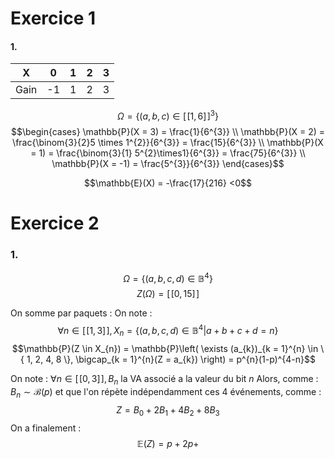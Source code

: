 # Exercice 1
#### 1.

| X    | 0   | 1   | 2   | 3   |
| ---- | --- | --- | --- | --- |
| Gain | -1  | 1   | 2   | 3   |
$$\Omega = \{ (a, b, c) \in [\![1, 6]\!]^{3} \}$$
$$\begin{cases}
\mathbb{P}(X = 3) = \frac{1}{6^{3}} \\
\mathbb{P}(X = 2) = \frac{\binom{3}{2}5 \times 1^{2}}{6^{3}}  = \frac{15}{6^{3}} \\
\mathbb{P}(X = 1) = \frac{\binom{3}{1} 5^{2}\times1}{6^{3}} = \frac{75}{6^{3}} \\
\mathbb{P}(X = -1) = \frac{5^{3}}{6^{3}}
\end{cases}$$

$$\mathbb{E}(X) = -\frac{17}{216} <0$$

# Exercice 2
### 1.
$$\Omega = \{ (a, b, c, d) \in \mathbb{B}^{4} \}$$
$$Z(\Omega) = [\![0, 15]\!]$$

On somme par paquets :
On note : 
$$\forall n \in [\![1, 3]\!], X_{n} = \{ (a, b, c, d) \in \mathbb{B}^{4} | a+b+c+d = n \}$$
$$\mathbb{P}(Z \in X_{n}) = \mathbb{P}\left( \exists (a_{k})_{k = 1}^{n} \in \{ 1, 2, 4, 8 \}, \bigcap_{k = 1}^{n}(Z = a_{k})  \right) = p^{n}(1-p)^{4-n}$$

On note : $\forall n \in [\![0, 3]\!], B_{n}$ la VA associé a la valeur du bit $n$
Alors, comme : $B_{n}\sim \mathcal{B}(p)$ et  que l'on répète indépendamment ces $4$ événements, comme :
$$Z=  B_{0} + 2B_{1} + 4B_{2} + 8B_{3}$$
On a finalement : 
$$\mathbb{E}(Z) = p+2p+$$